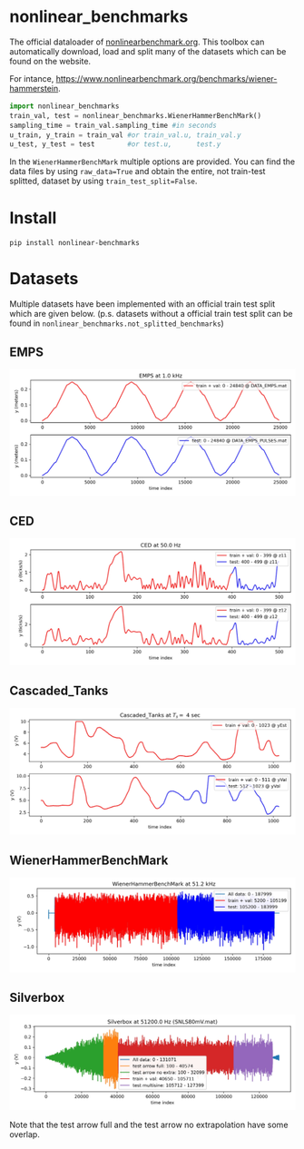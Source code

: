 
# nonlinear_benchmarks
 
The official dataloader of [nonlinearbenchmark.org](http://www.nonlinearbenchmark.org/). This toolbox can automatically download, load and split many of the datasets which can be found on the website. 

For intance, https://www.nonlinearbenchmark.org/benchmarks/wiener-hammerstein.

```python
import nonlinear_benchmarks
train_val, test = nonlinear_benchmarks.WienerHammerBenchMark()
sampling_time = train_val.sampling_time #in seconds
u_train, y_train = train_val #or train_val.u, train_val.y
u_test, y_test = test        #or test.u,      test.y
```

In the `WienerHammerBenchMark` multiple options are provided. You can find the data files by using `raw_data=True` and obtain the entire, not train-test splitted, dataset by using `train_test_split=False`.

# Install

```
pip install nonlinear-benchmarks
```

# Datasets

Multiple datasets have been implemented with an official train test split which are given below. (p.s. datasets without a official train test split can be found in `nonlinear_benchmarks.not_splitted_benchmarks`)

## EMPS

![image](figures/EMPS.jpg)

## CED

![image](figures/CED.jpg)

## Cascaded_Tanks

![image](figures/Cascaded_Tanks.jpg)

## WienerHammerBenchMark

![image](figures/WienerHammerBenchMark.jpg)

## Silverbox

![image](figures/Silverbox.jpg)

Note that the test arrow full and the test arrow no extrapolation have some overlap.